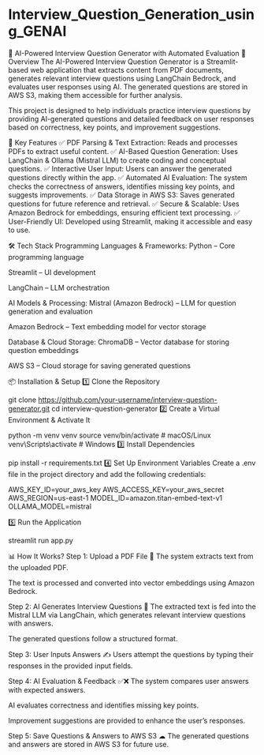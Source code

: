 # Interview_Question_Generation_using_GENAI

📄 AI-Powered Interview Question Generator with Automated Evaluation
🚀 Overview
The AI-Powered Interview Question Generator is a Streamlit-based web application that extracts content from PDF documents, generates relevant interview questions using LangChain Bedrock, and evaluates user responses using AI. The generated questions are stored in AWS S3, making them accessible for further analysis.

This project is designed to help individuals practice interview questions by providing AI-generated questions and detailed feedback on user responses based on correctness, key points, and improvement suggestions.

🎯 Key Features
✅ PDF Parsing & Text Extraction: Reads and processes PDFs to extract useful content.
✅ AI-Based Question Generation: Uses LangChain & Ollama (Mistral LLM) to create coding and conceptual questions.
✅ Interactive User Input: Users can answer the generated questions directly within the app.
✅ Automated AI Evaluation: The system checks the correctness of answers, identifies missing key points, and suggests improvements.
✅ Data Storage in AWS S3: Saves generated questions for future reference and retrieval.
✅ Secure & Scalable: Uses Amazon Bedrock for embeddings, ensuring efficient text processing.
✅ User-Friendly UI: Developed using Streamlit, making it accessible and easy to use.

🛠 Tech Stack
Programming Languages & Frameworks:
Python – Core programming language

Streamlit – UI development

LangChain – LLM orchestration


AI Models & Processing:
Mistral (Amazon Bedrock) – LLM for question generation and evaluation

Amazon Bedrock – Text embedding model for vector storage

Database & Cloud Storage:
ChromaDB – Vector database for storing question embeddings

AWS S3 – Cloud storage for saving generated questions

📦 Installation & Setup
1️⃣ Clone the Repository

git clone https://github.com/your-username/interview-question-generator.git
cd interview-question-generator
2️⃣ Create a Virtual Environment & Activate It

python -m venv venv
source venv/bin/activate   # macOS/Linux
venv\Scripts\activate      # Windows
3️⃣ Install Dependencies



pip install -r requirements.txt
4️⃣ Set Up Environment Variables
Create a .env file in the project directory and add the following credentials:



AWS_KEY_ID=your_aws_key
AWS_ACCESS_KEY=your_aws_secret
AWS_REGION=us-east-1
MODEL_ID=amazon.titan-embed-text-v1
OLLAMA_MODEL=mistral


5️⃣ Run the Application



streamlit run app.py


📊 How It Works?
Step 1: Upload a PDF File 📂
The system extracts text from the uploaded PDF.

The text is processed and converted into vector embeddings using Amazon Bedrock.

Step 2: AI Generates Interview Questions 🤖
The extracted text is fed into the Mistral LLM via LangChain, which generates relevant interview questions with answers.

The generated questions follow a structured format.

Step 3: User Inputs Answers ✍️
Users attempt the questions by typing their responses in the provided input fields.

Step 4: AI Evaluation & Feedback ✅❌
The system compares user answers with expected answers.

AI evaluates correctness and identifies missing key points.

Improvement suggestions are provided to enhance the user’s responses.

Step 5: Save Questions & Answers to AWS S3 ☁
The generated questions and answers are stored in AWS S3 for future use.
